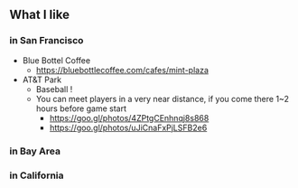 ## What I like
### in San Francisco
- Blue Bottel Coffee
  - https://bluebottlecoffee.com/cafes/mint-plaza
- AT&T Park
  - Baseball !
  - You can meet players in a very near distance, if you come there 1~2 hours before game start
    - https://goo.gl/photos/4ZPtgCEnhnqj8s868
    - https://goo.gl/photos/uJiCnaFxPjLSFB2e6
### in Bay Area
### in California
### 

